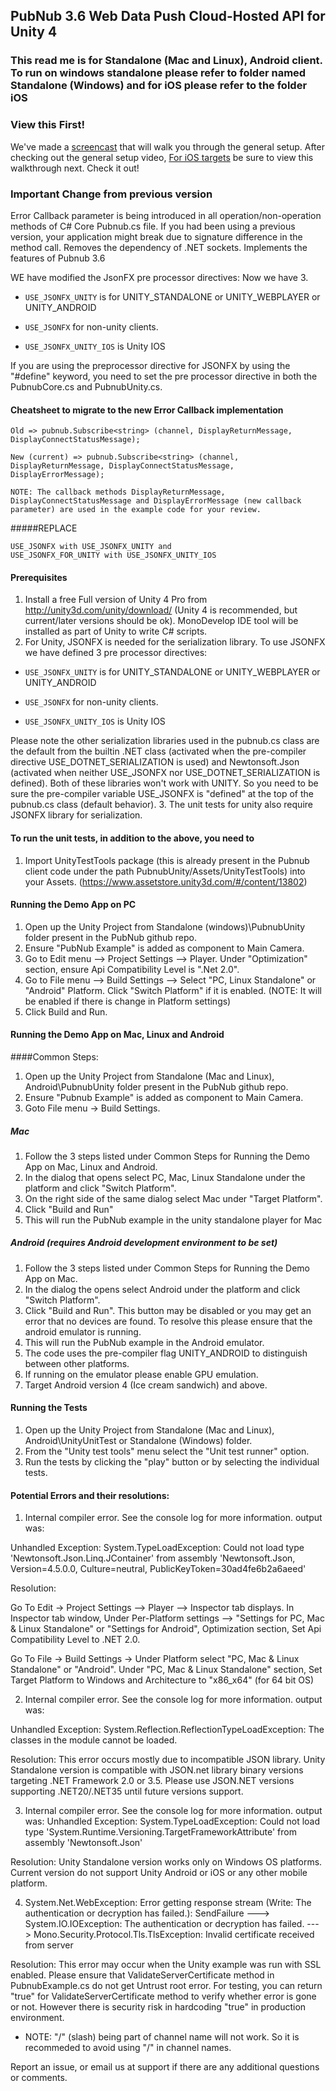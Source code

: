 ## PubNub 3.6 Web Data Push Cloud-Hosted API for Unity 4
### This read me is for Standalone (Mac and Linux), Android client. To run on windows standalone please refer to folder named Standalone (Windows) and for iOS please refer to the folder iOS

### View this First!
We've made a [screencast](https://vimeo.com/69591819) that will walk you through the general setup. 
After checking out the general setup video, [For iOS targets](https://vimeo.com/71549964) be sure to view this walkthrough next. Check it out!

### Important Change from previous version
Error Callback parameter is being introduced in all operation/non-operation methods of C# Core Pubnub.cs file. 
If you had been using a previous version, your application might break due to signature difference in the method call.
Removes the dependency of .NET sockets.
Implements the features of Pubnub 3.6

WE have modified the JsonFX pre processor directives: Now we have 3. 
- `USE_JSONFX_UNITY` is for UNITY_STANDALONE or UNITY_WEBPLAYER or UNITY_ANDROID

- `USE_JSONFX` for non-unity clients.

- `USE_JSONFX_UNITY_IOS` is Unity IOS



If you are using the preprocessor directive for JSONFX by using the "#define" keyword, you need to set the pre processor directive in both the PubnubCore.cs and PubnubUnity.cs.

#### Cheatsheet to migrate to the new Error Callback implementation

```
Old => pubnub.Subscribe<string> (channel, DisplayReturnMessage, DisplayConnectStatusMessage);

New (current) => pubnub.Subscribe<string> (channel, DisplayReturnMessage, DisplayConnectStatusMessage, DisplayErrorMessage);

NOTE: The callback methods DisplayReturnMessage, DisplayConnectStatusMessage and DisplayErrorMessage (new callback parameter) are used in the example code for your review.

```

#####REPLACE
```
USE_JSONFX with USE_JSONFX_UNITY and 
USE_JSONFX_FOR_UNITY with USE_JSONFX_UNITY_IOS
```
#### Prerequisites
1. Install a free Full version of Unity 4 Pro from http://unity3d.com/unity/download/ (Unity 4 is recommended, but current/later versions should be ok). MonoDevelop IDE tool will be installed as part of Unity to write C# scripts.
2. For Unity, JSONFX is needed for the serialization library. To use JSONFX we have defined 3 pre processor directives: 
- `USE_JSONFX_UNITY` is for UNITY_STANDALONE or UNITY_WEBPLAYER or UNITY_ANDROID

- `USE_JSONFX` for non-unity clients.

- `USE_JSONFX_UNITY_IOS` is Unity IOS

Please note the other serialization libraries used in the pubnub.cs class are the default from the builtin .NET class (activated when the pre-compiler directive USE_DOTNET_SERIALIZATION is used) and Newtonsoft.Json (activated when neither USE_JSONFX nor USE_DOTNET_SERIALIZATION is defined). Both of these libraries won't work with UNITY. So you need to be sure the pre-compiler variable USE_JSONFX is "defined" at the top of the pubnub.cs class (default behavior).
3. The unit tests for unity also require JSONFX library for serialization.

#### To run the unit tests, in addition to the above, you need to 
1. Import UnityTestTools package (this is already present in the Pubnub client code under the path PubnubUnity/Assets/UnityTestTools) into your Assets. (https://www.assetstore.unity3d.com/#/content/13802)   

#### Running the Demo App on PC

1. Open up the Unity Project from Standalone (windows)\PubnubUnity folder present in the PubNub github repo.
2. Ensure "PubNub Example" is added as component to Main Camera.
3. Go to Edit menu --> Project Settings --> Player. 
   Under "Optimization" section, ensure Api Compatibility Level is ".Net 2.0".
4. Go to File menu --> Build Settings --> Select "PC, Linux Standalone" or "Android" Platform.
   Click "Switch Platform" if it is enabled. (NOTE: It will be enabled if there is change in Platform settings)
5. Click Build and Run. 

#### Running the Demo App on Mac, Linux and Android
####Common Steps:

1. Open up the Unity Project from Standalone (Mac and Linux), Android\PubnubUnity folder present in the PubNub github repo.
2. Ensure "Pubnub Example" is added as component to Main Camera.
3. Goto File menu -> Build Settings.

##### Mac 

1. Follow the 3 steps listed under Common Steps for Running the Demo App on Mac, Linux and Android.
2. In the dialog that opens select PC, Mac, Linux Standalone under the platform and click "Switch Platform".
3. On the right side of the same dialog select Mac under "Target Platform".
4. Click "Build and Run"
5. This will run the PubNub example in the unity standalone player for Mac

##### Android (requires Android development environment to be set)

1. Follow the 3 steps listed under Common Steps for Running the Demo App on Mac.
2. In the dialog the opens select Android under the platform and click "Switch Platform".
3. Click "Build and Run". This button may be disabled or you may get an error that no devices are found. To resolve this please ensure that the android emulator is running.
4. This will run the PubNub example in the Android emulator. 
5. The code uses the pre-compiler flag UNITY_ANDROID to distinguish between other platforms.
6. If running on the emulator please enable GPU emulation.
7. Target Android version 4 (Ice cream sandwich) and above.

#### Running the Tests

1. Open up the Unity Project from Standalone (Mac and Linux), Android\UnityUnitTest or Standalone (Windows) folder.
2. From the "Unity test tools" menu select the "Unit test runner" option.
3. Run the tests by clicking the "play" button or by selecting the individual tests.


#### Potential Errors and their resolutions:

1) Internal compiler error. See the console log for more information. output was:

Unhandled Exception: System.TypeLoadException: Could not load type 'Newtonsoft.Json.Linq.JContainer' from assembly 'Newtonsoft.Json, Version=4.5.0.0, Culture=neutral, PublicKeyToken=30ad4fe6b2a6aeed'

Resolution:

Go To Edit -> Project Settings --> Player --> Inspector tab displays.
In Inspector tab window, Under  Per-Platform settings --> "Settings for PC, Mac & Linux Standalone" or "Settings for Android", Optimization section, Set Api Compatibility Level to .NET 2.0.

Go To File -> Build Settings -> Under Platform select "PC, Mac & Linux Standalone" or "Android". 
Under "PC, Mac & Linux Standalone" section, Set Target Platform to Windows and Architecture to "x86_x64" (for 64 bit OS)


2) Internal compiler error. See the console log for more information. output was:

Unhandled Exception: System.Reflection.ReflectionTypeLoadException: The classes in the module cannot be loaded.


Resolution: This error occurs mostly due to incompatible JSON library. Unity Standalone version is compatible with JSON.net library binary versions targeting .NET Framework 2.0 or 3.5. Please use JSON.NET versions supporting .NET20/.NET35 until future versions support.


3) Internal compiler error. See the console log for more information. output was:
Unhandled Exception: System.TypeLoadException: Could not load type 'System.Runtime.Versioning.TargetFrameworkAttribute' from assembly 'Newtonsoft.Json'

Resolution: Unity Standalone version works only on Windows OS platforms. Current version do not support Unity Android or iOS or any other mobile platform.

4) System.Net.WebException: Error getting response stream (Write: The authentication or decryption has failed.): SendFailure ---> System.IO.IOException: The authentication or decryption has failed. ---> Mono.Security.Protocol.Tls.TlsException: Invalid certificate received from server

Resolution: This error may occur when the Unity example was run with SSL enabled. Please ensure that ValidateServerCertificate method in PubnubExample.cs do not get Untrust root error. For testing, you can return "true" for ValidateServerCertificate method to verify whether error is gone or not. However there is security risk in hardcoding "true" in production environment.

* NOTE: "/" (slash) being part of channel name will not work. So it is recommeded to avoid using "/" in channel names.

Report an issue, or email us at support if there are any additional questions or comments.
